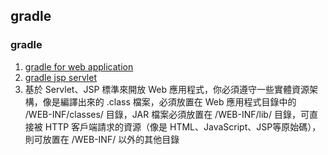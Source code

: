 ## gradle

### gradle

1. [gradle for web application](http://www.gradle.org/docs/current/userguide/web_project_tutorial.html)
2. [gradle jsp servlet](http://www.codedata.com.tw/java/java-tutorial-the-1st-class-1-jdk-versions-and-implementations/)
3. 基於 Servlet、JSP 標準來開放 Web 應用程式，你必須遵守一些實體資源架構，像是編譯出來的 .class 檔案，必須放置在 Web 應用程式目錄中的 /WEB-INF/classes/ 目錄，JAR 檔案必須放置在 /WEB-INF/lib/ 目錄，可直接被 HTTP 客戶端請求的資源（像是 HTML、JavaScript、JSP等原始碼），則可放置在 /WEB-INF/ 以外的其他目錄
